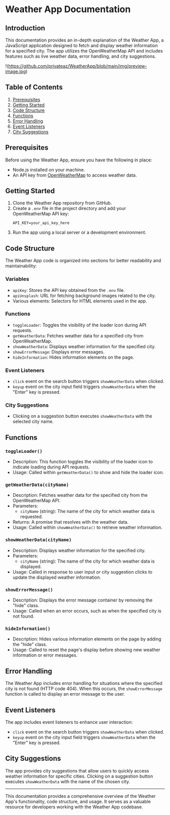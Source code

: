 # Weather App Documentation

## Introduction
This documentation provides an in-depth explanation of the Weather App, a JavaScript application designed to fetch and display weather information for a specified city. The app utilizes the OpenWeatherMap API and includes features such as live weather data, error handling, and city suggestions.

!(https://github.com/privateaz/WeatherApp/blob/main/img/preview-image.jpg)

## Table of Contents
1. [Prerequisites](#prerequisites)
2. [Getting Started](#getting-started)
3. [Code Structure](#code-structure)
4. [Functions](#functions)
5. [Error Handling](#error-handling)
6. [Event Listeners](#event-listeners)
7. [City Suggestions](#city-suggestions)

## Prerequisites
Before using the Weather App, ensure you have the following in place:

- Node.js installed on your machine.
- An API key from [OpenWeatherMap](https://openweathermap.org/) to access weather data.

## Getting Started
1. Clone the Weather App repository from GitHub.
2. Create a `.env` file in the project directory and add your OpenWeatherMap API key:
   ```shell
   API_KEY=your_api_key_here
   ```
3. Run the app using a local server or a development environment.

## Code Structure
The Weather App code is organized into sections for better readability and maintainability:

### Variables
- `apiKey`: Stores the API key obtained from the `.env` file.
- `apiUnsplash`: URL for fetching background images related to the city.
- Various elements: Selectors for HTML elements used in the app.

### Functions
- `toggleLoader`: Toggles the visibility of the loader icon during API requests.
- `getWeatherData`: Fetches weather data for a specified city from OpenWeatherMap.
- `showWeatherData`: Displays weather information for the specified city.
- `showErrorMessage`: Displays error messages.
- `hideInformation`: Hides information elements on the page.

### Event Listeners
- `click` event on the search button triggers `showWeatherData` when clicked.
- `keyup` event on the city input field triggers `showWeatherData` when the "Enter" key is pressed.

### City Suggestions
- Clicking on a suggestion button executes `showWeatherData` with the selected city name.

## Functions

### `toggleLoader()`
- Description: This function toggles the visibility of the loader icon to indicate loading during API requests.
- Usage: Called within `getWeatherData()` to show and hide the loader icon.

### `getWeatherData(cityName)`
- Description: Fetches weather data for the specified city from the OpenWeatherMap API.
- Parameters:
  - `cityName` (string): The name of the city for which weather data is requested.
- Returns: A promise that resolves with the weather data.
- Usage: Called within `showWeatherData()` to retrieve weather information.

### `showWeatherData(cityName)`
- Description: Displays weather information for the specified city.
- Parameters:
  - `cityName` (string): The name of the city for which weather data is displayed.
- Usage: Called in response to user input or city suggestion clicks to update the displayed weather information.

### `showErrorMessage()`
- Description: Displays the error message container by removing the "hide" class.
- Usage: Called when an error occurs, such as when the specified city is not found.

### `hideInformation()`
- Description: Hides various information elements on the page by adding the "hide" class.
- Usage: Called to reset the page's display before showing new weather information or error messages.

## Error Handling
The Weather App includes error handling for situations where the specified city is not found (HTTP code 404). When this occurs, the `showErrorMessage` function is called to display an error message to the user.

## Event Listeners
The app includes event listeners to enhance user interaction:

- `click` event on the search button triggers `showWeatherData` when clicked.
- `keyup` event on the city input field triggers `showWeatherData` when the "Enter" key is pressed.

## City Suggestions
The app provides city suggestions that allow users to quickly access weather information for specific cities. Clicking on a suggestion button executes `showWeatherData` with the name of the chosen city.

---
This documentation provides a comprehensive overview of the Weather App's functionality, code structure, and usage. It serves as a valuable resource for developers working with the Weather App codebase.
